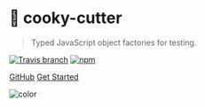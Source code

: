 # 🍪 cooky-cutter

> Typed JavaScript object factories for testing.

[![Travis branch](https://img.shields.io/travis/skovy/cooky-cutter/master.svg)](https://travis-ci.org/skovy/cooky-cutter)
[![npm](https://img.shields.io/npm/v/cooky-cutter.svg)](https://www.npmjs.com/package/cooky-cutter)

[GitHub](https://github.com/skovy/cooky-cutter)
[Get Started](README.md)

![color](#FCFCFC)